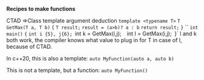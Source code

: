 **Recipes to make functions**

CTAD =>Class template argument deduction
`template <typename T>`
`T GetMax(T a, T b)`
`{`
`T result;`
`result = (a>b)? a : b`
`return result;`
`}`
``
`int main()`
`{`
`int i {5}, j{6};
`int k = GetMax<int>(i,j);` 
`int l = GetMax(i,j);`
`}`
l and k both work, the compiler knows what value to plug in for T in case of l, because of CTAD.

In c++20, this is also a template:
`auto MyFunction(auto a, auto b)`

This is not a template, but a function:
`auto MyFunction()`